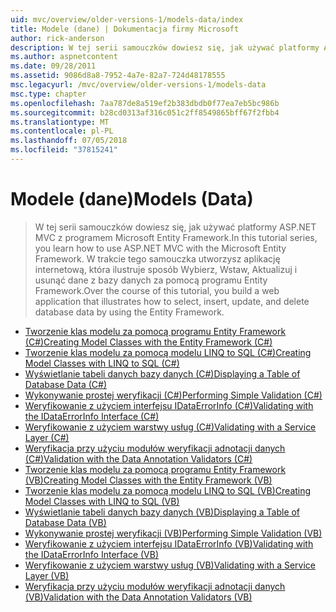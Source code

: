 ```yaml
---
uid: mvc/overview/older-versions-1/models-data/index
title: Modele (dane) | Dokumentacja firmy Microsoft
author: rick-anderson
description: W tej serii samouczków dowiesz się, jak używać platformy ASP.NET MVC z programem Microsoft Entity Framework. W trakcie tego samouczka utworzysz aplikację sieci web...
ms.author: aspnetcontent
ms.date: 09/28/2011
ms.assetid: 9086d8a8-7952-4a7e-82a7-724d48178555
msc.legacyurl: /mvc/overview/older-versions-1/models-data
msc.type: chapter
ms.openlocfilehash: 7aa787de8a519ef2b383dbdb0f77ea7eb5bc986b
ms.sourcegitcommit: b28cd0313af316c051c2ff8549865bff67f2fbb4
ms.translationtype: MT
ms.contentlocale: pl-PL
ms.lasthandoff: 07/05/2018
ms.locfileid: "37815241"
---
```

<a name="models-data"></a><span data-ttu-id="29179-104">Modele (dane)</span><span class="sxs-lookup"><span data-stu-id="29179-104">Models (Data)</span></span>
====================
> <span data-ttu-id="29179-105">W tej serii samouczków dowiesz się, jak używać platformy ASP.NET MVC z programem Microsoft Entity Framework.</span><span class="sxs-lookup"><span data-stu-id="29179-105">In this tutorial series, you learn how to use ASP.NET MVC with the Microsoft Entity Framework.</span></span> <span data-ttu-id="29179-106">W trakcie tego samouczka utworzysz aplikację internetową, która ilustruje sposób Wybierz, Wstaw, Aktualizuj i usunąć dane z bazy danych za pomocą programu Entity Framework.</span><span class="sxs-lookup"><span data-stu-id="29179-106">Over the course of this tutorial, you build a web application that illustrates how to select, insert, update, and delete database data by using the Entity Framework.</span></span>


- [<span data-ttu-id="29179-107">Tworzenie klas modelu za pomocą programu Entity Framework (C#)</span><span class="sxs-lookup"><span data-stu-id="29179-107">Creating Model Classes with the Entity Framework (C#)</span></span>](creating-model-classes-with-the-entity-framework-cs.md)
- [<span data-ttu-id="29179-108">Tworzenie klas modelu za pomocą modelu LINQ to SQL (C#)</span><span class="sxs-lookup"><span data-stu-id="29179-108">Creating Model Classes with LINQ to SQL (C#)</span></span>](creating-model-classes-with-linq-to-sql-cs.md)
- [<span data-ttu-id="29179-109">Wyświetlanie tabeli danych bazy danych (C#)</span><span class="sxs-lookup"><span data-stu-id="29179-109">Displaying a Table of Database Data (C#)</span></span>](displaying-a-table-of-database-data-cs.md)
- [<span data-ttu-id="29179-110">Wykonywanie prostej weryfikacji (C#)</span><span class="sxs-lookup"><span data-stu-id="29179-110">Performing Simple Validation (C#)</span></span>](performing-simple-validation-cs.md)
- [<span data-ttu-id="29179-111">Weryfikowanie z użyciem interfejsu IDataErrorInfo (C#)</span><span class="sxs-lookup"><span data-stu-id="29179-111">Validating with the IDataErrorInfo Interface (C#)</span></span>](validating-with-the-idataerrorinfo-interface-cs.md)
- [<span data-ttu-id="29179-112">Weryfikowanie z użyciem warstwy usług (C#)</span><span class="sxs-lookup"><span data-stu-id="29179-112">Validating with a Service Layer (C#)</span></span>](validating-with-a-service-layer-cs.md)
- [<span data-ttu-id="29179-113">Weryfikacja przy użyciu modułów weryfikacji adnotacji danych (C#)</span><span class="sxs-lookup"><span data-stu-id="29179-113">Validation with the Data Annotation Validators (C#)</span></span>](validation-with-the-data-annotation-validators-cs.md)
- [<span data-ttu-id="29179-114">Tworzenie klas modelu za pomocą programu Entity Framework (VB)</span><span class="sxs-lookup"><span data-stu-id="29179-114">Creating Model Classes with the Entity Framework (VB)</span></span>](creating-model-classes-with-the-entity-framework-vb.md)
- [<span data-ttu-id="29179-115">Tworzenie klas modelu za pomocą modelu LINQ to SQL (VB)</span><span class="sxs-lookup"><span data-stu-id="29179-115">Creating Model Classes with LINQ to SQL (VB)</span></span>](creating-model-classes-with-linq-to-sql-vb.md)
- [<span data-ttu-id="29179-116">Wyświetlanie tabeli danych bazy danych (VB)</span><span class="sxs-lookup"><span data-stu-id="29179-116">Displaying a Table of Database Data (VB)</span></span>](displaying-a-table-of-database-data-vb.md)
- [<span data-ttu-id="29179-117">Wykonywanie prostej weryfikacji (VB)</span><span class="sxs-lookup"><span data-stu-id="29179-117">Performing Simple Validation (VB)</span></span>](performing-simple-validation-vb.md)
- [<span data-ttu-id="29179-118">Weryfikowanie z użyciem interfejsu IDataErrorInfo (VB)</span><span class="sxs-lookup"><span data-stu-id="29179-118">Validating with the IDataErrorInfo Interface (VB)</span></span>](validating-with-the-idataerrorinfo-interface-vb.md)
- [<span data-ttu-id="29179-119">Weryfikowanie z użyciem warstwy usług (VB)</span><span class="sxs-lookup"><span data-stu-id="29179-119">Validating with a Service Layer (VB)</span></span>](validating-with-a-service-layer-vb.md)
- [<span data-ttu-id="29179-120">Weryfikacja przy użyciu modułów weryfikacji adnotacji danych (VB)</span><span class="sxs-lookup"><span data-stu-id="29179-120">Validation with the Data Annotation Validators (VB)</span></span>](validation-with-the-data-annotation-validators-vb.md)
